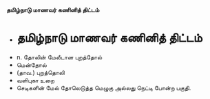 **தமிழ்நாடு மாணவர் கணினித் திட்டம்**
- # தமிழ்நாடு மாணவர் கணினித் திட்டம்
- n. தோலின் மேலீடான புறத்தோல்
- மென்தோல்
- (தாவ.) புறத்தொலி
- வளிபுகா உறை
- செடிகளின் மேல் தோலெடுத்த மெழுகு அல்லது நெட்டி போன்ற பகுதி.

